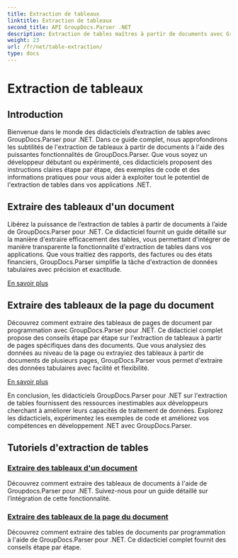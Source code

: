 ```yaml
---
title: Extraction de tableaux
linktitle: Extraction de tableaux
second_title: API GroupDocs.Parser .NET
description: Extraction de tables maîtres à partir de documents avec GroupDocs.Parser pour .NET. Apprenez à extraire des tables par programmation pour un traitement efficace des données.
weight: 23
url: /fr/net/table-extraction/
type: docs
---
```

# Extraction de tableaux

## Introduction

Bienvenue dans le monde des didacticiels d’extraction de tables avec GroupDocs.Parser pour .NET. Dans ce guide complet, nous approfondirons les subtilités de l'extraction de tableaux à partir de documents à l'aide des puissantes fonctionnalités de GroupDocs.Parser. Que vous soyez un développeur débutant ou expérimenté, ces didacticiels proposent des instructions claires étape par étape, des exemples de code et des informations pratiques pour vous aider à exploiter tout le potentiel de l'extraction de tables dans vos applications .NET.

## Extraire des tableaux d'un document
Libérez la puissance de l’extraction de tables à partir de documents à l’aide de GroupDocs.Parser pour .NET. Ce didacticiel fournit un guide détaillé sur la manière d'extraire efficacement des tables, vous permettant d'intégrer de manière transparente la fonctionnalité d'extraction de tables dans vos applications. Que vous traitiez des rapports, des factures ou des états financiers, GroupDocs.Parser simplifie la tâche d'extraction de données tabulaires avec précision et exactitude.

[En savoir plus](./extract-tables-from-document/)

## Extraire des tableaux de la page du document
Découvrez comment extraire des tableaux de pages de document par programmation avec GroupDocs.Parser pour .NET. Ce didacticiel complet propose des conseils étape par étape sur l'extraction de tableaux à partir de pages spécifiques dans des documents. Que vous analysiez des données au niveau de la page ou extrayiez des tableaux à partir de documents de plusieurs pages, GroupDocs.Parser vous permet d'extraire des données tabulaires avec facilité et flexibilité.

[En savoir plus](./extract-tables-from-document-page/)

En conclusion, les didacticiels GroupDocs.Parser pour .NET sur l'extraction de tables fournissent des ressources inestimables aux développeurs cherchant à améliorer leurs capacités de traitement de données. Explorez les didacticiels, expérimentez les exemples de code et améliorez vos compétences en développement .NET avec GroupDocs.Parser.
## Tutoriels d'extraction de tables
### [Extraire des tableaux d'un document](./extract-tables-from-document/)
Découvrez comment extraire des tableaux de documents à l'aide de Groupdocs.Parser pour .NET. Suivez-nous pour un guide détaillé sur l’intégration de cette fonctionnalité.
### [Extraire des tableaux de la page du document](./extract-tables-from-document-page/)
Découvrez comment extraire des tables de documents par programmation à l'aide de GroupDocs.Parser pour .NET. Ce didacticiel complet fournit des conseils étape par étape.